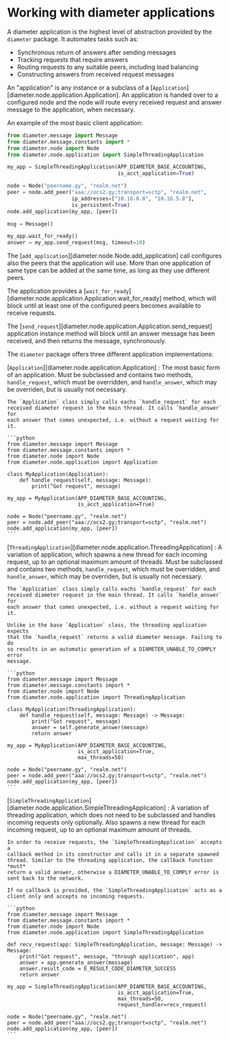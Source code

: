 # Working with diameter applications

A diameter application is the highest level of abstraction provided by the 
`diameter` package. It automates tasks such as:

 * Synchronous return of answers after sending messages
 * Tracking requests that require answers
 * Routing requests to any suitable peers, including load balancing
 * Constructing answers from received request messages

An "application" is any instance or a subclass of a 
[`Application`][diameter.node.application.Application]. An application is 
handed over to a configured node and the node will route every received request
and answer message to the application, when necessary.

An example of the most basic client application:

```python
from diameter.message import Message
from diameter.message.constants import *
from diameter.node import Node
from diameter.node.application import SimpleThreadingApplication

my_app = SimpleThreadingApplication(APP_DIAMETER_BASE_ACCOUNTING, 
                                    is_acct_application=True)

node = Node("peername.gy", "realm.net")
peer = node.add_peer("aaa://ocs2.gy;transport=sctp", "realm.net", 
                     ip_addresses=["10.16.0.8", "10.16.5.8"], 
                     is_persistent=True)
node.add_application(my_app, [peer])

msg = Message()

my_app.wait_for_ready()
answer = my_app.send_request(msg, timeout=10)
```

The [`add_application`][diameter.node.Node.add_application] call configures 
also the peers that the application will use. More than one application of 
same type can be added at the same time, as long as they use different peers.

The application provides a 
[`wait_for_ready`][diameter.node.application.Application.wait_for_ready] method, 
which will block until at least one of the configured peers becomes available 
to receive requests.

The [`send_request`][diameter.node.application.Application.send_request] 
application instance method will block until an answer message has been 
received, and then returns the message, synchronously.

The `diameter` package offers three different application implementations:

[`Application`][diameter.node.application.Application]
:   The most basic form of an application. Must be subclassed and contains two 
    methods, `handle_request`, which must be overridden, and `handle_answer`,
    which may be overriden, but is usually not necessary. 

    The `Application` class simply calls eachs `handle_request` for each 
    received diameter request in the main thread. It calls `handle_answer` for
    each answer that comes unexpected, i.e. without a request waiting for it.

    ```python
    from diameter.message import Message
    from diameter.message.constants import *
    from diameter.node import Node
    from diameter.node.application import Application

    class MyApplication(Application):
        def handle_request(self, message: Message):
            print("Got request", message)
    
    my_app = MyApplication(APP_DIAMETER_BASE_ACCOUNTING, 
                           is_acct_application=True)
    
    node = Node("peername.gy", "realm.net")
    peer = node.add_peer("aaa://ocs2.gy;transport=sctp", "realm.net")
    node.add_application(my_app, [peer])
    ```

[`ThreadingApplication`][diameter.node.application.ThreadingApplication]
:   A variation of application, which spawns a new thread for each incoming 
    request, up to an optional maximum amount of threads. Must be subclassed 
    and contains two methods, `handle_request`, which must be overridden, 
    and `handle_answer`, which may be overriden, but is usually not necessary. 

    The `Application` class simply calls eachs `handle_request` for each 
    received diameter request in the main thread. It calls `handle_answer` for
    each answer that comes unexpected, i.e. without a request waiting for it.

    Unlike in the base `Application` class, the threading application expects
    that the `handle_request` returns a valid diameter message. Failing to do
    so results in an automatic generation of a DIAMETER_UNABLE_TO_COMPLY error
    message.
    
    ```python
    from diameter.message import Message
    from diameter.message.constants import *
    from diameter.node import Node
    from diameter.node.application import ThreadingApplication

    class MyApplication(ThreadingApplication):
        def handle_request(self, message: Message) -> Message:
            print("Got request", message)
            answer = self.generate_answer(message)
            return answer
    
    my_app = MyApplication(APP_DIAMETER_BASE_ACCOUNTING, 
                           is_acct_application=True,
                           max_threads=50)
    
    node = Node("peername.gy", "realm.net")
    peer = node.add_peer("aaa://ocs2.gy;transport=sctp", "realm.net")
    node.add_application(my_app, [peer])
    ```

[`SimpleThreadingApplication`][diameter.node.application.SimpleThreadingApplication]
:   A variation of threading application, which does not need to be subclassed 
    and handles incoming requests only optionally. Also spawns a new thread for 
    each incoming request, up to an optional maximum amount of threads. 

    In order to receive requests, the `SimpleThreadingApplication` accepts a 
    callback method in its constructor and calls it in a separate spawned 
    thread. Similar to the threading application, the callback function *must*
    return a valid answer, otherwise a DIAMETER_UNABLE_TO_COMPLY error is 
    sent back to the network.

    If no callback is provided, the `SimpleThreadingApplication` acts as a 
    client only and accepts no incoming requests.
    
    ```python
    from diameter.message import Message
    from diameter.message.constants import *
    from diameter.node import Node
    from diameter.node.application import SimpleThreadingApplication
    
    def recv_request(app: SimpleThreadingApplication, message: Message) -> Message:
        print("Got request", message, "through application", app)
        answer = app.generate_answer(message)
        answer.result_code = E_RESULT_CODE_DIAMETER_SUCCESS
        return answer
    
    my_app = SimpleThreadingApplication(APP_DIAMETER_BASE_ACCOUNTING, 
                                        is_acct_application=True,
                                        max_threads=50,
                                        request_handler=recv_request)
    
    node = Node("peername.gy", "realm.net")
    peer = node.add_peer("aaa://ocs2.gy;transport=sctp", "realm.net")
    node.add_application(my_app, [peer])
    ```


